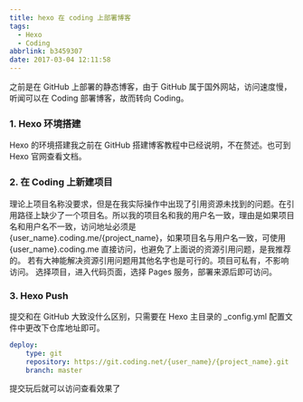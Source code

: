 ```yaml
---
title: hexo 在 coding 上部署博客
tags:
  - Hexo
  - Coding
abbrlink: b3459307
date: 2017-03-04 12:11:58
---
```

之前是在 GitHub 上部署的静态博客，由于 GitHub 属于国外网站，访问速度慢，听闻可以在 Coding 部署博客，故而转向 Coding。
### 1. Hexo 环境搭建
Hexo 的环境搭建我之前在 GitHub 搭建博客教程中已经说明，不在赘述。也可到 Hexo 官网查看文档。
### 2. 在 Coding 上新建项目
理论上项目名称没要求，但是在我实际操作中出现了引用资源未找到的问题。在引用路径上缺少了一个项目名。所以我的项目名和我的用户名一致，理由是如果项目名和用户名不一致，访问地址必须是 {user_name}.coding.me/{project_name}，如果项目名与用户名一致，可使用 {user_name}.coding.me 直接访问，也避免了上面说的资源引用问题，是我推荐的。
若有大神能解决资源引用问题用其他名字也是可行的。项目可私有，不影响访问。
选择项目，进入代码页面，选择 Pages 服务，部署来源后即可访问。
### 3. Hexo Push
提交和在 GitHub 大致没什么区别，只需要在 Hexo 主目录的 _config.yml 配置文件中更改下仓库地址即可。

<!-- more -->

```yaml
deploy: 
    type: git
    repository: https://git.coding.net/{user_name}/{project_name}.git
    branch: master
```
提交玩后就可以访问查看效果了